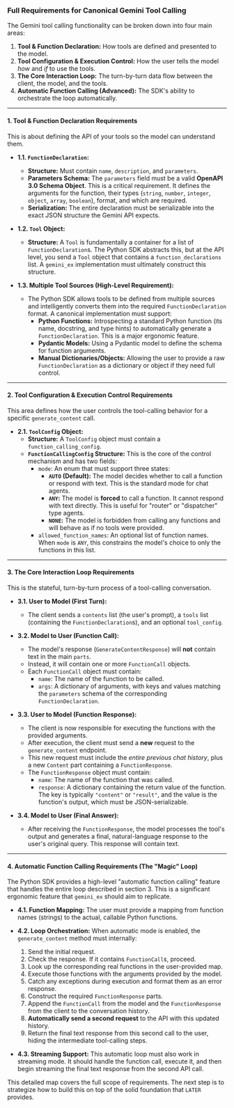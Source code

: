 ### **Full Requirements for Canonical Gemini Tool Calling**

The Gemini tool calling functionality can be broken down into four main areas:

1.  **Tool & Function Declaration:** How tools are defined and presented to the model.
2.  **Tool Configuration & Execution Control:** How the user tells the model *how* and *if* to use the tools.
3.  **The Core Interaction Loop:** The turn-by-turn data flow between the client, the model, and the tools.
4.  **Automatic Function Calling (Advanced):** The SDK's ability to orchestrate the loop automatically.

---

#### **1. Tool & Function Declaration Requirements**

This is about defining the API of your tools so the model can understand them.

*   **1.1. `FunctionDeclaration`:**
    *   **Structure:** Must contain `name`, `description`, and `parameters`.
    *   **Parameters Schema:** The `parameters` field must be a valid **OpenAPI 3.0 Schema Object**. This is a critical requirement. It defines the arguments for the function, their types (`string`, `number`, `integer`, `object`, `array`, `boolean`), format, and which are required.
    *   **Serialization:** The entire declaration must be serializable into the exact JSON structure the Gemini API expects.

*   **1.2. `Tool` Object:**
    *   **Structure:** A `Tool` is fundamentally a container for a list of `FunctionDeclaration`s. The Python SDK abstracts this, but at the API level, you send a `Tool` object that contains a `function_declarations` list. A `gemini_ex` implementation must ultimately construct this structure.

*   **1.3. Multiple Tool Sources (High-Level Requirement):**
    *   The Python SDK allows tools to be defined from multiple sources and intelligently converts them into the required `FunctionDeclaration` format. A canonical implementation must support:
        *   **Python Functions:** Introspecting a standard Python function (its name, docstring, and type hints) to automatically generate a `FunctionDeclaration`. This is a major ergonomic feature.
        *   **Pydantic Models:** Using a Pydantic model to define the schema for function arguments.
        *   **Manual Dictionaries/Objects:** Allowing the user to provide a raw `FunctionDeclaration` as a dictionary or object if they need full control.

---

#### **2. Tool Configuration & Execution Control Requirements**

This area defines how the user controls the tool-calling behavior for a specific `generate_content` call.

*   **2.1. `ToolConfig` Object:**
    *   **Structure:** A `ToolConfig` object must contain a `function_calling_config`.
    *   **`FunctionCallingConfig` Structure:** This is the core of the control mechanism and has two fields:
        *   `mode`: An enum that must support three states:
            *   **`AUTO` (Default):** The model decides whether to call a function or respond with text. This is the standard mode for chat agents.
            *   **`ANY`:** The model is **forced** to call a function. It cannot respond with text directly. This is useful for "router" or "dispatcher" type agents.
            *   **`NONE`:** The model is forbidden from calling any functions and will behave as if no tools were provided.
        *   `allowed_function_names`: An optional list of function names. When `mode` is `ANY`, this constrains the model's choice to only the functions in this list.

---

#### **3. The Core Interaction Loop Requirements**

This is the stateful, turn-by-turn process of a tool-calling conversation.

*   **3.1. User to Model (First Turn):**
    *   The client sends a `contents` list (the user's prompt), a `tools` list (containing the `FunctionDeclaration`s), and an optional `tool_config`.

*   **3.2. Model to User (Function Call):**
    *   The model's response (`GenerateContentResponse`) will **not** contain text in the main `parts`.
    *   Instead, it will contain one or more `FunctionCall` objects.
    *   Each `FunctionCall` object must contain:
        *   `name`: The name of the function to be called.
        *   `args`: A dictionary of arguments, with keys and values matching the `parameters` schema of the corresponding `FunctionDeclaration`.

*   **3.3. User to Model (Function Response):**
    *   The client is now responsible for executing the functions with the provided arguments.
    *   After execution, the client must send a **new** request to the `generate_content` endpoint.
    *   This new request must include the *entire previous chat history*, plus a new `Content` part containing a `FunctionResponse`.
    *   The `FunctionResponse` object must contain:
        *   `name`: The name of the function that was called.
        *   `response`: A dictionary containing the return value of the function. The key is typically `"content"` or `"result"`, and the value is the function's output, which must be JSON-serializable.

*   **3.4. Model to User (Final Answer):**
    *   After receiving the `FunctionResponse`, the model processes the tool's output and generates a final, natural-language response to the user's original query. This response will contain text.

---

#### **4. Automatic Function Calling Requirements (The "Magic" Loop)**

The Python SDK provides a high-level "automatic function calling" feature that handles the entire loop described in section 3. This is a significant ergonomic feature that `gemini_ex` should aim to replicate.

*   **4.1. Function Mapping:** The user must provide a mapping from function names (strings) to the actual, callable Python functions.

*   **4.2. Loop Orchestration:** When automatic mode is enabled, the `generate_content` method must internally:
    1.  Send the initial request.
    2.  Check the response. If it contains `FunctionCall`s, proceed.
    3.  Look up the corresponding real functions in the user-provided map.
    4.  Execute those functions with the arguments provided by the model.
    5.  Catch any exceptions during execution and format them as an error response.
    6.  Construct the required `FunctionResponse` parts.
    7.  Append the `FunctionCall` from the model and the `FunctionResponse` from the client to the conversation history.
    8.  **Automatically send a second request** to the API with this updated history.
    9.  Return the final text response from this second call to the user, hiding the intermediate tool-calling steps.

*   **4.3. Streaming Support:** This automatic loop must also work in streaming mode. It should handle the function call, execute it, and then begin streaming the final text response from the second API call.

This detailed map covers the full scope of requirements. The next step is to strategize how to build this on top of the solid foundation that `LATER` provides.
